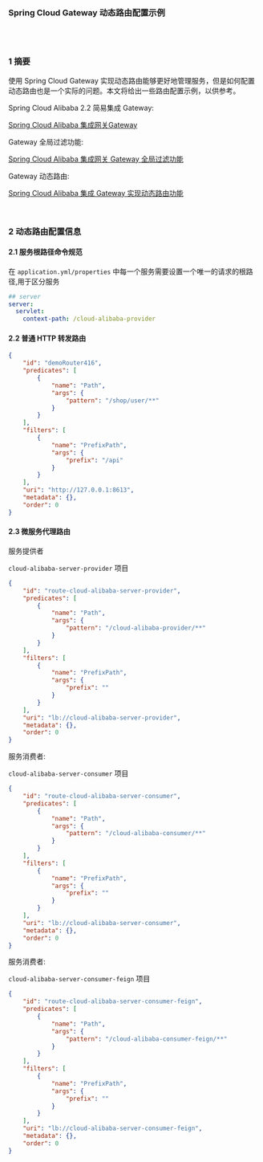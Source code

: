 ### Spring Cloud Gateway 动态路由配置示例  


​    
​    
### 1 摘要  

使用 Spring Cloud Gateway 实现动态路由能够更好地管理服务，但是如何配置动态路由也是一个实际的问题。本文将给出一些路由配置示例，以供参考。  

Spring Cloud Alibaba 2.2 简易集成 Gateway:  

[Spring Cloud Alibaba 集成网关Gateway](./60.spring_boot_2.3_cloud_alibaba_2.2_gateway.md "./60.spring_boot_2.3_cloud_alibaba_2.2_gateway.md")  

Gateway 全局过滤功能:  

[Spring Cloud Alibaba 集成网关 Gateway 全局过滤功能 ](./61.spring_boot_2.3_cloud_alibaba_2.2_gateway_filter.md "./61.spring_boot_2.3_cloud_alibaba_2.2_gateway_filter.md")  

Gateway 动态路由:  

[Spring Cloud Alibaba 集成 Gateway 实现动态路由功能](./76.spring_boot_2.3_cloud_alibaba_gateway_dynamic_route.md "./76.spring_boot_2.3_cloud_alibaba_gateway_dynamic_route.md")  

​    

### 2 动态路由配置信息  

#### 2.1 服务根路径命令规范  

在 `application.yml/properties` 中每一个服务需要设置一个唯一的请求的根路径,用于区分服务  

```yaml
## server
server:
  servlet:
    context-path: /cloud-alibaba-provider
```

#### 2.2 普通 HTTP 转发路由  

```json
{
    "id": "demoRouter416",
    "predicates": [
        {
            "name": "Path",
            "args": {
                "pattern": "/shop/user/**"
            }
        }
    ],
    "filters": [
        {
            "name": "PrefixPath",
            "args": {
                "prefix": "/api"
            }
        }
    ],
    "uri": "http://127.0.0.1:8613",
    "metadata": {},
    "order": 0
}
```

#### 2.3 微服务代理路由  

服务提供者  

`cloud-alibaba-server-provider` 项目  

```json
{
    "id": "route-cloud-alibaba-server-provider",
    "predicates": [
        {
            "name": "Path",
            "args": {
                "pattern": "/cloud-alibaba-provider/**"
            }
        }
    ],
    "filters": [
        {
            "name": "PrefixPath",
            "args": {
                "prefix": ""
            }
        }
    ],
    "uri": "lb://cloud-alibaba-server-provider",
    "metadata": {},
    "order": 0
}
```

服务消费者:  

`cloud-alibaba-server-consumer` 项目  

```json
{
    "id": "route-cloud-alibaba-server-consumer",
    "predicates": [
        {
            "name": "Path",
            "args": {
                "pattern": "/cloud-alibaba-consumer/**"
            }
        }
    ],
    "filters": [
        {
            "name": "PrefixPath",
            "args": {
                "prefix": ""
            }
        }
    ],
    "uri": "lb://cloud-alibaba-server-consumer",
    "metadata": {},
    "order": 0
}
```

服务消费者:  

`cloud-alibaba-server-consumer-feign` 项目  

```json
{
    "id": "route-cloud-alibaba-server-consumer-feign",
    "predicates": [
        {
            "name": "Path",
            "args": {
                "pattern": "/cloud-alibaba-consumer-feign/**"
            }
        }
    ],
    "filters": [
        {
            "name": "PrefixPath",
            "args": {
                "prefix": ""
            }
        }
    ],
    "uri": "lb://cloud-alibaba-server-consumer-feign",
    "metadata": {},
    "order": 0
}
```



